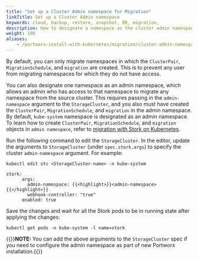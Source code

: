 ```yaml
---
title: "Set up a Cluster Admin namespace for Migration"
linkTitle: Set up a Cluster Admin namespace
keywords: cloud, backup, restore, snapshot, DR, migration, 
description: How to designate a namespace as the cluster admin namespace
weight: 100
aliases:
    - /portworx-install-with-kubernetes/migration/cluster-admin-namespace/
---
```

By default, you can only migrate namespaces in which the `ClusterPair`, `MigrationSchedule`, and `migration` are created.
This is to prevent any user from migrating namespaces for which they do not have access. 

You can also designate one namespace as an admin namespace, which allows an admin who has access to that namespace to migrate any namespace from the source cluster. This requires passing in the `admin-namespace` argument to the `StorageCluster`, and you also must have created the `ClusterPair`, `MigrationSchedule`, and `migration` in the admin namespace. By default, `kube-system` namespace is designated as an admin namespace. To learn how to create `ClusterPair`, `MigrationSchedule`, and `migration` objects in `admin namespace`, refer to [migration with Stork on Kubernetes](/operations/operate-kubernetes/migration/).

Run the following command to edit the `StorageCluster`. In the editor, update the arguments to `StorageCluster` (under `spec.stork.args`) to specify the cluster `admin-namespace` argument. For example:

```text
kubectl edit stc <StorageCluster-name> -n kube-system
```

```text
stork:
      args:
        admin-namespace: {{<highlight>}}<admin-namespace>{{</highlight>}}
        webhook-controller: "true"
      enabled: true
```

Save the changes and wait for all the Stork pods to be in running state after applying the changes:

```text
kubectl get pods -n kube-system -l name=stork
```
{{<info>}}**NOTE:** You can add the above arguments to the `StorageCluster` spec if you need to configure the admin namespace as part of new Portworx installation.{{</info>}}
